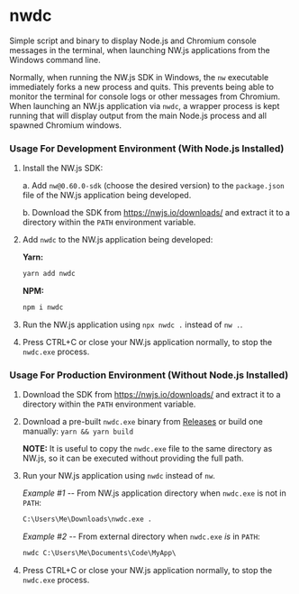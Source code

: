 # nwdc
Simple script and binary to display Node.js and Chromium console messages in the terminal, when launching NW.js applications
from the Windows command line.

Normally, when running the NW.js SDK in Windows, the `nw` executable immediately forks a new process and quits. This prevents being
able to monitor the terminal for console logs or other messages from Chromium. When launching an NW.js application via `nwdc`,
a wrapper process is kept running that will display output from the main Node.js process and all spawned Chromium windows.


### Usage For Development Environment (With Node.js Installed)

1. Install the NW.js SDK:

    a. Add `nw@0.60.0-sdk` (choose the desired version) to the `package.json` file of the NW.js application being developed.

    b. Download the SDK from https://nwjs.io/downloads/ and extract it to a directory within the `PATH` environment variable.

2. Add `nwdc` to the NW.js application being developed:

    **Yarn:**
    ```sh
    yarn add nwdc
    ```

    **NPM:**
    ```sh
    npm i nwdc
    ```

3. Run the NW.js application using `npx nwdc .` instead of `nw .`.

4. Press CTRL+C or close your NW.js application normally, to stop the `nwdc.exe` process.


### Usage For Production Environment (Without Node.js Installed)

1. Download the SDK from https://nwjs.io/downloads/ and extract it to a directory within the `PATH` environment variable.

2. Download a pre-built `nwdc.exe` binary from [Releases](https://github.com/nwutils/nwdc/releases) or build one manually: `yarn && yarn build`

    **NOTE:** It is useful to copy the `nwdc.exe` file to the same directory as NW.js, so it can be executed without providing the
    full path.

3. Run your NW.js application using `nwdc` instead of `nw`.

    *Example #1* -- From NW.js application directory when `nwdc.exe` is not in `PATH`:

    ```cmd
    C:\Users\Me\Downloads\nwdc.exe .
    ```

    *Example #2* -- From external directory when `nwdc.exe` *is* in `PATH`:

    ```cmd
    nwdc C:\Users\Me\Documents\Code\MyApp\
    ```

4. Press CTRL+C or close your NW.js application normally, to stop the `nwdc.exe` process.
